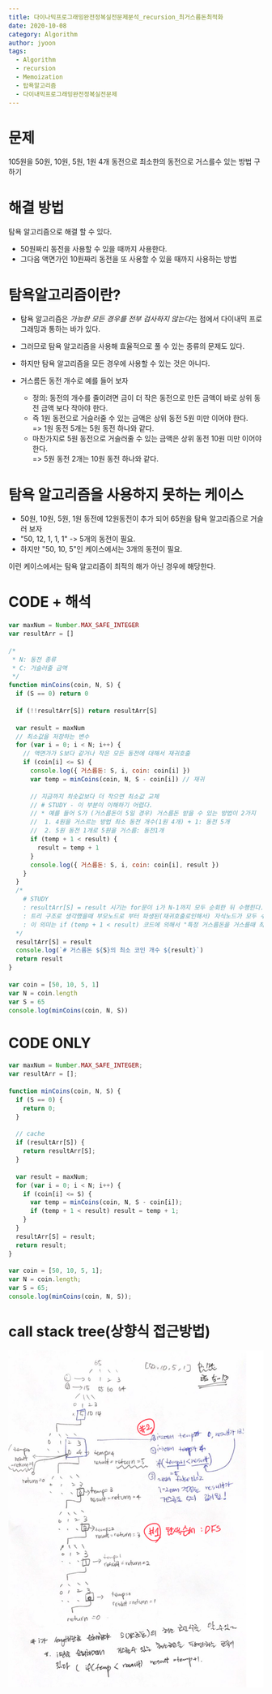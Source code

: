```yaml
---
title: 다이나믹프로그래밍완전정복실전문제분석_recursion_최거스름돈최적화
date: 2020-10-08
category: Algorithm
author: jyoon
tags:
  - Algorithm
  - recursion
  - Memoization
  - 탑욕알고리즘
  - 다이내믹프로그래밍완전정복실전문제
---
```


# 문제

105원을 50원, 10원, 5원, 1원 4개 동전으로 최소한의 동전으로 거스를수 있는 방법 구하기

# 해결 방법

탐욕 알고리즘으로 해결 할 수 있다.

- 50원짜리 동전을 사용할 수 있을 때까지 사용한다.
- 그다음 액면가인 10원짜리 동전을 또 사용할 수 있을 때까지 사용하는 방법

# 탐욕알고리즘이란?

- 탐욕 알고리즘은 *가능한 모든 경우를 전부 검사하지 않는다*는 점에서 다이내믹 프로그래밍과 통하는 바가 있다.
- 그러므로 탐욕 알고리즘을 사용해 효율적으로 풀 수 있는 종류의 문제도 있다.
- 하지만 탐욕 알고리즘을 모든 경우에 사용할 수 있는 것은 아니다.

- 거스름돈 동전 개수로 예를 들어 보자
    - 정의: 동전의 개수를 줄이려면 금이 더 작은 동전으로 만든 금액이 바로 상위 동전 금액 보다 작아야 한다.
    - 즉 1원 동전으로 거슬러줄 수 있는 금액은 상위 동전 5원 미만 이어야 한다.  
    => 1원 동전 5개는 5원 동전 하나와 같다.
    - 마찬가지로 5원 동전으로 거슬러줄 수 있는 금액은 상위 동전 10원 미만 이어야 한다.  
    => 5원 동전 2개는 10원 동전 하나와 같다.

# 탐욕 알고리즘을 사용하지 못하는 케이스

- 50원, 10원, 5원, 1원 동전에 12원동전이 추가 되어 65원을 탐욕 알고리즘으로 거슬러 보자
- "50, 12, 1, 1, 1" -> 5개의 동전이 필요.
- 하지만 "50, 10, 5"인 케이스에서는 3개의 동전이 필요.

이런 케이스에서는 탐욕 알고리즘이 최적의 해가 아닌 경우에 해당한다.

# CODE + 해석

```js
var maxNum = Number.MAX_SAFE_INTEGER
var resultArr = []

/*
 * N: 동전 종류
 * C: 거슬러줄 금액
 */
function minCoins(coin, N, S) {
  if (S == 0) return 0

  if (!!resultArr[S]) return resultArr[S]

  var result = maxNum
  // 최소값을 저장하는 변수
  for (var i = 0; i < N; i++) {
    // 액면가가 S보다 같거나 작은 모든 동전에 대해서 재귀호출
    if (coin[i] <= S) {
      console.log({ 거스름돈: S, i, coin: coin[i] })
      var temp = minCoins(coin, N, S - coin[i]) // 재귀

      // 지금까지 최솟값보다 더 작으면 최소값 교체
      // # STUDY - 이 부분이 이해하기 어렵다.
      // * 예를 들어 S가 (거스름돈이 5일 경우) 거스름돈 받을 수 있는 방법이 2가지
      //  1. 4원을 거스르는 방법 최소 동전 개수(1원 4개) + 1: 동전 5개
      //  2. 5원 동전 1개로 5원을 거스름: 동전1개
      if (temp + 1 < result) {
        result = temp + 1
      }
      console.log({ 거스름돈: S, i, coin: coin[i], result })
    }
  }
  /*
    # STUDY
    : resultArr[S] = result 시기는 for문이 i가 N-1까지 모두 순회한 뒤 수행힌다.
    : 트리 구조로 생각했을때 부모노드로 부터 파생된(재귀호출로인해서) 자식노드가 모두 수행되고 나서 구행
    : 이 의미는 if (temp + 1 < result) 코드에 의해서 "특정 거스름돈을 거스를때 최소로 거스를 수 있는 값"을 구하는 과정이다.
  */
  resultArr[S] = result
  console.log(`# 거스름돈 ${S}의 최소 코인 개수 ${result}`)
  return result
}

var coin = [50, 10, 5, 1]
var N = coin.length
var S = 65
console.log(minCoins(coin, N, S))
```

# CODE ONLY

```js
var maxNum = Number.MAX_SAFE_INTEGER;
var resultArr = [];

function minCoins(coin, N, S) {
  if (S == 0) {
    return 0;
  }

  // cache
  if (resultArr[S]) {
    return resultArr[S];
  }

  var result = maxNum;
  for (var i = 0; i < N; i++) {
    if (coin[i] <= S) {
      var temp = minCoins(coin, N, S - coin[i]);
      if (temp + 1 < result) result = temp + 1;
    }
  }
  resultArr[S] = result;
  return result;
}

var coin = [50, 10, 5, 1];
var N = coin.length;
var S = 65;
console.log(minCoins(coin, N, S));
```

# call stack tree(상향식 접근방법)

![](./img/07_거스름돈최적화_recursion.png)
